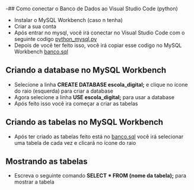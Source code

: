 -## Como conectar o Banco de Dados ao Visual Studio Code (python)

- Instalar o MySQL Workbench (caso n tenha)
- Criar a sua conta
- Após entrar no mysql, você irá conectar no Visual Studio Code com o seguinte codigo [python_mysql.py](https://github.com/TassyoPlatini/Escola_Digital/blob/main/EscolaDigital/python/python_mysql.py)
- Depois de você ter feito isso, você irá copiar esse codigo no MySQL Workbench [banco.sql](https://github.com/TassyoPlatini/Escola_Digital/blob/main/database/banco.sql)

## Criando a database no MySQL Workbench

- Selecione a linha **CREATE DATABASE escola_digital;** e clique no ícone do raio (esquerda) para criar a database
- Agora selecione a linha **USE escola_digital;** para usar a database
- Após feito isso você ira começar a criar as tabelas

## Criando as tabelas no MySQL Workbench

- Após ter criado as tabelas feito está no [banco.sql](https://github.com/TassyoPlatini/Escola_Digital/blob/main/database/banco.sql) você irá selecionar uma tabela de cada vez e clicará no ícone do raio

## Mostrando as tabelas

- Escreva o seguinte comando **SELECT * FROM (nome da tabela);** para mostrar a tabela